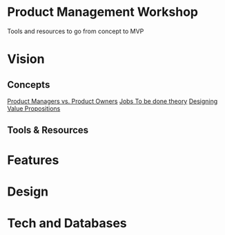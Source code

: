 # Product Management Workshop
Tools and resources to go from concept to MVP

# Vision
## Concepts
 [Product Managers vs. Product Owners][product-managers-product-owners]
 [Jobs To be done theory][jobs-to-be-done-theory]
 [Designing Value Propositions][designing-value-propositions]
 
## Tools & Resources

[product-managers-product-owners]:https://www.romanpichler.com/blog/product-manager-vs-product-owner/
[jobs-to-be-done-theory]:https://jobs-to-be-done.com/the-5-tenets-of-jobs-to-be-done-theory-ba58c3a093c1
[designing-value-propositions]:http://designabetterbusiness.com/2017/10/12/how-to-really-understand-your-customer-with-the-value-proposition-canvas/

# Features
# Design
# Tech and Databases

